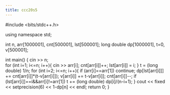 ```yaml
---
title: ccc20s5
---
```


#include <bits/stdc++.h>

using namespace std;

int n, arr[1000001], cnt[500001], lst[500001];
long double dp[1000001], t=0, v[500001];

int main() {
    cin >> n;  
    for (int i=1; i<=n; i++){
        cin >> arr[i];
        cnt[arr[i]]++;
        lst[arr[i]] = i;
    }
    t = (long double) 1/n;
    for (int i=2; i<=n; i++){
        if (arr[i]==arr[1]) continue;
        dp[lst[arr[i]]] += cnt[arr[i]]*(t-v[arr[i]]);
        v[arr[i]] += t-v[arr[i]];
        cnt[arr[i]]--;
        if (lst[arr[i]]==i&&arr[i]!=arr[1]) t += (long double) dp[i]/(n-i+1);
    }
    cout << fixed << setprecision(6) << 1-dp[n] << endl;
    return 0;
}

